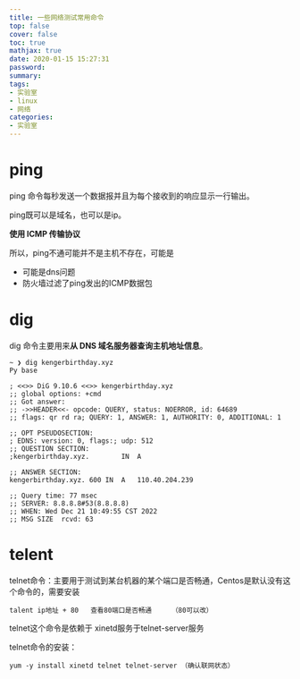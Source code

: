 ```yaml
---
title: 一些网络测试常用命令
top: false
cover: false
toc: true
mathjax: true
date: 2020-01-15 15:27:31
password:
summary:
tags:
- 实验室
- linux
- 网络
categories:
- 实验室
---
```

# ping

ping 命令每秒发送一个数据报并且为每个接收到的响应显示一行输出。

ping既可以是域名，也可以是ip。

**使用 ICMP 传输协议**

所以，ping不通可能并不是主机不存在，可能是

- 可能是dns问题
- 防火墙过滤了ping发出的ICMP数据包





# dig

dig 命令主要用来**从 DNS 域名服务器查询主机地址信息**。

```
~ ❯ dig kengerbirthday.xyz                                              Py base

; <<>> DiG 9.10.6 <<>> kengerbirthday.xyz
;; global options: +cmd
;; Got answer:
;; ->>HEADER<<- opcode: QUERY, status: NOERROR, id: 64689
;; flags: qr rd ra; QUERY: 1, ANSWER: 1, AUTHORITY: 0, ADDITIONAL: 1

;; OPT PSEUDOSECTION:
; EDNS: version: 0, flags:; udp: 512
;; QUESTION SECTION:
;kengerbirthday.xyz.		IN	A

;; ANSWER SECTION:
kengerbirthday.xyz.	600	IN	A	110.40.204.239

;; Query time: 77 msec
;; SERVER: 8.8.8.8#53(8.8.8.8)
;; WHEN: Wed Dec 21 10:49:55 CST 2022
;; MSG SIZE  rcvd: 63
```







# telent

telnet命令：主要用于测试到某台机器的某个端口是否畅通，Centos是默认没有这个命令的，需要安装 

`talent ip地址 + 80   查看80端口是否畅通     （80可以改） `

 telnet这个命令是依赖于 xinetd服务于telnet-server服务 

 telnet命令的安装：

`yum -y install xinetd telnet telnet-server （确认联网状态）`